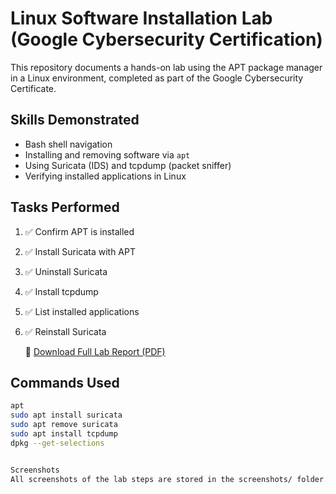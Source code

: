 # Linux Software Installation Lab (Google Cybersecurity Certification)

This repository documents a hands-on lab using the APT package manager in a Linux environment, completed as part of the Google Cybersecurity Certificate.

##  Skills Demonstrated
- Bash shell navigation
- Installing and removing software via `apt`
- Using Suricata (IDS) and tcpdump (packet sniffer)
- Verifying installed applications in Linux

## Tasks Performed

1. ✅ Confirm APT is installed  
2. ✅ Install Suricata with APT  
3. ✅ Uninstall Suricata  
4. ✅ Install tcpdump  
5. ✅ List installed applications  
6. ✅ Reinstall Suricata

   📄 [Download Full Lab Report (PDF)](./Linux_Lab_Report_Google_Cybersecurity_v2.pdf)


## Commands Used

```bash
apt
sudo apt install suricata
sudo apt remove suricata
sudo apt install tcpdump
dpkg --get-selections


Screenshots
All screenshots of the lab steps are stored in the screenshots/ folder.


